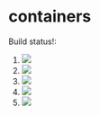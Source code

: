 # containers

Build status!:

1. [![](https://github.com/meghnapamula/containers-mp/workflows/tests-fibonacci/badge.svg)](https://github.com/meghnapamula/containers-mp/actions?query=workflow%3Atests-fibonacci)
1. [![](https://github.com/meghnapamula/containers-mp/workflows/tests-range/badge.svg)](https://github.com/meghnapamula/containers-mp/actions?query=workflow%3Atests-range)
1. [![](https://github.com/meghnapamula/containers-mp/workflows/tests-BST/badge.svg)](https://github.com/meghnapamula/containers-mp/actions?query=workflow%3Atests-BST)
1. [![](https://github.com/meghnapamula/containers-mp/workflows/tests-BinaryTree/badge.svg)](https://github.com/meghnapamula/containers-mp/actions?query=workflow%3Atests-BinaryTree)
1. [![](https://github.com/meghnapamula/containers-mp/workflows/tests-AVLTree/badge.svg)](https://github.com/meghnapamula/containers-mp/actions?query=workflow%3Atests-AVLTree)
